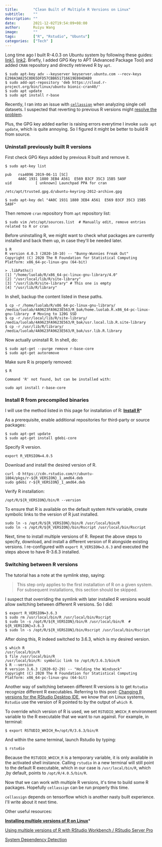 ```yaml
---
title:       "Clean Built of Multiple R Versions on Linux"
subtitle:    ""
description: ""
date:        2021-12-02T19:54:09+08:00
author:      Ruiyu Wang
image:       ""
tags:        ["R", "Rstudio", "Ubuntu"]
categories:  ["Tech" ]
---
```


Long time ago I built R-4.0.3 on Ubuntu system by following these guides: [link1](https://www.digitalocean.com/community/tutorials/how-to-install-r-on-ubuntu-18-04-quickstart), [link2](https://cran.r-project.org/bin/linux/ubuntu/). Briefly, I added GPG Key to APT (Advanced Package Tool) and added `CRAN` repository and directly retrieved R by `apt`.
```
$ sudo apt-key adv --keyserver keyserver.ubuntu.com --recv-keys E298A3A825C0D65DFD57CBB651716619E084DAB9
$ sudo add-apt-repository 'deb https://cloud.r-project.org/bin/linux/ubuntu bionic-cran40/'
$ sudo apt update
$ sudo apt install r-base
```

Recently, I ran into an issue with [`cellassign`](https://github.com/Irrationone/cellassign) when analyzing single cell datasets. I suspected that reverting to previous R versions might [resolve the problem](https://github.com/Irrationone/cellassign/issues/92).

Plus, the GPG key added earlier is raising errors everytime I invoke `sudo apt update`, which is quite annoying. So I figured it might be better to build R from source.

### Uninstall previously built R versions

First check GPG Keys added by previous R built and remove it.
```
$ sudo apt-key list
```
```
pub   rsa4096 2019-06-11 [SC]
      4A0C 1931 1880 3EB4 A561  E569 B3CF 35C3 15B5 5A9F
uid           [ unknown] Launchpad PPA for cran

/etc/apt/trusted.gpg.d/ubuntu-keyring-2012-archive.gpg
```
```
$ sudo apt-key del "4A0C 1931 1880 3EB4 A561  E569 B3CF 35C3 15B5 5A9F"
```

Then remove `cran` repository from `apt` repository list:
```
$ sudo vim /etc/apt/sources.list  # Manually edit, remove entries related to R or cran
```


Before uninstalling R, we might want to check what packages are currently installed and back them up, in case they'll be needed later.
```
$ R
R version 4.0.3 (2020-10-10) -- "Bunny-Wunnies Freak Out"
Copyright (C) 2020 The R Foundation for Statistical Computing
Platform: x86_64-pc-linux-gnu (64-bit)

> .libPaths()
[1] "/home/luolab/R/x86_64-pc-linux-gnu-library/4.0"
[2] "/usr/local/lib/R/site-library"
[3] "/usr/lib/R/site-library" # This one is empty
[4] "/usr/lib/R/library"
```

In shell, backup the content listed in these paths.
```
$ cp -r /home/luolab/R/x86_64-pc-linux-gnu-library/ /media/luolab/4A9623FA9623E563/R_bak/home.luolab.R.x86_64-pc-linux-gnu-library  # Moving to 120G SSD
$ cp -r /usr/local/lib/R/site-library/ /media/luolab/4A9623FA9623E563/R_bak/usr.local.lib.R.site-library
$ cp -r /usr/lib/R/library/ /media/luolab/4A9623FA9623E563/R_bak/usr.lib.R.library
```

Now actually uninstall R. In shell, do:
```
$ sudo apt-get --purge remove r-base-core
$ sudo apt-get autoremove
```

Make sure R is properly removed:
```
$ R

Command 'R' not found, but can be installed with:

sudo apt install r-base-core
```

### Install R from precompiled binaries

I will use the method listed in this page for installation of R:
[**Install R**](https://docs.rstudio.com/resources/install-r/)*

As a prerequisite, enable additional repositories for third-party or source packages:
```
$ sudo apt-get update
$ sudo apt-get install gdebi-core
```

Specify R version.
```
export R_VERSION=4.0.5
```

Download and install the desired version of R.
```
curl -O https://cdn.rstudio.com/r/ubuntu-1804/pkgs/r-${R_VERSION}_1_amd64.deb
sudo gdebi r-${R_VERSION}_1_amd64.deb
```

Verify R installation:
```
/opt/R/${R_VERSION}/bin/R --version
```

To ensure that R is available on the default system `PATH` variable, create symbolic links to the version of R just installed.
```
sudo ln -s /opt/R/${R_VERSION}/bin/R /usr/local/bin/R
sudo ln -s /opt/R/${R_VERSION}/bin/Rscript /usr/local/bin/Rscript
```

Next, time to install multiple versions of R. Repeat the above steps to specify, download, and install a different version of R alongside existing versions.
I re-configured with `export R_VERSION=3.6.3` and executed the steps above to have R-3.6.3 installed.

### Switching between R versions

The tutorial has a note at the symlink step, saying:
>This step only applies to the first installation of R on a given system. For subsequent installations, this section should be skipped.

I suspect that overriding the symlink with later installed R versions would allow switching between different R versions. So I did:
```
$ export R_VERSION=3.6.3
$ sudo rm /usr/local/bin/R /usr/local/bin/Rscript
$ sudo ln -s /opt/R/${R_VERSION}/bin/R /usr/local/bin/R  # ${R_VERSION}=3.6.3
$ sudo ln -s /opt/R/${R_VERSION}/bin/Rscript /usr/local/bin/Rscript
```

After doing this, R indeed switched to 3.6.3, which is my desired version.
```
$ which R
/usr/local/bin/R
$ file /usr/local/bin/R
/usr/local/bin/R: symbolic link to /opt/R/3.6.3/bin/R
$ R --version
R version 3.6.3 (2020-02-29) -- "Holding the Windsock"
Copyright (C) 2020 The R Foundation for Statistical Computing
Platform: x86_64-pc-linux-gnu (64-bit)
```

Another way of switching between different R versions is to get `Rstudio` recognize different R executables.
Referring to this post: [Changing R versions for the RStudio Desktop IDE](https://support.rstudio.com/hc/en-us/articles/200486138-Changing-R-versions-for-the-RStudio-Desktop-IDE), we know that on Linux systems, `Rstudio` use the version of R pointed to by the output of `which R`. 

To override which version of R is used, we set `RSTUDIO_WHICH_R` environment variable to the R executable that we want to run against. For example, in terminal:
```
$ export RSTUDIO_WHICH_R=/opt/R/3.6.3/bin/R
```
And within the same terminal, launch Rstudio by typing:
```
$ rstudio
```

Because the `RSTUDIO_WHICH_R` is a temporary variable, it is only available in the activated shell instance. Calling `rstudio` in a new terminal will still point to the default R executable, which in our case is `/usr/local/bin/R`, which ,by default, points to `/opt/R/4.0.5/bin/R`.

Now that we can work with multiple R versions, it's time to build some R packages. Hopefully `cellassign` can be run properly this time.

`cellassign` depends on tensorflow which is another nasty built experience. I'll write about it next time.


Other useful resources:

[**Installing multiple versions of R on Linux**](https://support.rstudio.com/hc/en-us/articles/215488098-Installing-multiple-versions-of-R-on-Linux)*

[Using multiple versions of R with RStudio Workbench / RStudio Server Pro](https://support.rstudio.com/hc/en-us/articles/212364537-Using-multiple-versions-of-R-with-RStudio-Workbench-RStudio-Server-Pro)

[System Dependency Detection](https://docs.rstudio.com/rspm/admin/appendix/system-dependency-detection/)
